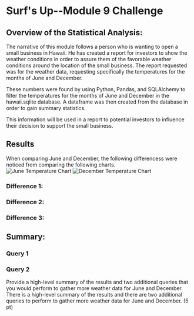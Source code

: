 # Surf's Up--Module 9 Challenge
## Overview of the Statistical Analysis:
The narrative of this module follows a person who is wanting to open a small business in Hawaii.  He has created a report for investors to show the weather conditions in order to assure them of the favorable weather conditions around the location of the small business.  The report requested was for the weather data, requesting specifically the temperatures for the months of June and December.  

These numbers were found by using Python, Pandas, and SQLAlchemy to filter the temperatures for the months of June and December in the hawaii.sqlite database. A dataframe was then created from the database in order to gain summary statistics.

This information will be used in a report to potential investors to influence their decision to support the small business.

## Results
When comparing June and December, the following differencess were noticed from comparing the following charts.  
![June Temperature Chart](https://github.com/machudpicchu/surfs_up/blob/main/June%20Temps.png)
![December Temperature Chart](https://github.com/machudpicchu/surfs_up/blob/main/Dec%20Temps.png)
### Difference 1:

### Difference 2:

### Difference 3:  

## Summary: 
### Query 1
### Query 2
Provide a high-level summary of the results and two additional queries that you would perform to gather more weather data for June and December.
There is a high-level summary of the results and there are two additional queries to perform to gather more weather data for June and December. (5 pt)
